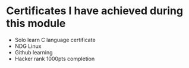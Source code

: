 # Certificates I have achieved during this module
* Solo learn C language certificate
* NDG Linux
* Github learning
* Hacker rank 1000pts completion
